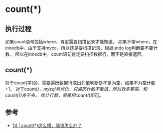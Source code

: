 # count(*)

## 执行过程
如果count语句包括where，肯定需要扫描记录才能知道。
如果不带where，在innodb中，由于支持mvcc，所以还是要扫描记录，根据undo log判断要不要计数。
所以在innodb中，count语句肯定要扫描数据行，而不是直接返回。

## count(*)
对于count(字段)，需要遍历数据行取出列值判断是不是为空，如果不为空计数+1。
对于count(*)，mysql有优化，只遍历计数不取值，所以效率更高，和count(1)差不多。
统计行数，直接用count(*)即可。

## 参考
- [14 | count(*)这么慢，我该怎么办？](https://time.geekbang.org/column/article/72775)